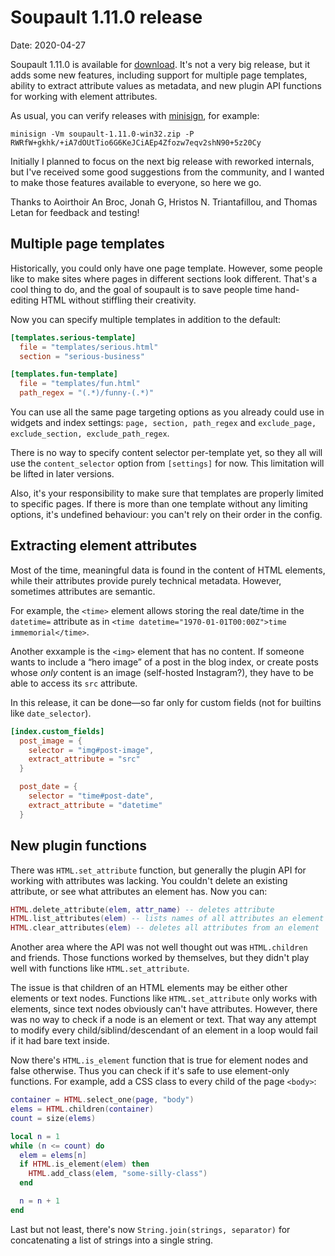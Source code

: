 <h1 id="post-title">Soupault 1.11.0 release</h1>

<p>Date: <time id="post-date">2020-04-27</time> </p>

<p id="post-excerpt">
Soupault 1.11.0 is available for <a href="https://files.baturin.org/software/soupault/1.11.0/">download</a>.
It's not a very big release, but it adds some new features, including support for multiple page templates,
ability to extract attribute values as metadata, and new plugin API functions for working with element attributes.
</p>

As usual, you can verify releases with [minisign](https://jedisct1.github.io/minisign/), for example:

```
minisign -Vm soupault-1.11.0-win32.zip -P RWRfW+gkhk/+iA7dOUtTio6G6KeJCiAEp4Zfozw7eqv2shN90+5z20Cy
```

Initially I planned to focus on the next big release with reworked internals, but I've received some good suggestions
from the community, and I wanted to make those features available to everyone, so here we go.

Thanks to Aoirthoir An Broc, Jonah G, Hristos N. Triantafillou,	and Thomas Letan for feedback and testing!

## Multiple page templates

Historically, you could only have one page template. However, some people like to make sites
where pages in different sections look different. That's a cool thing to do, and the goal
of soupault is to save people time hand-editing HTML without stiffling their creativity.

Now you can specify multiple templates in addition to the default:

```toml
[templates.serious-template]
  file = "templates/serious.html"
  section = "serious-business"

[templates.fun-template]
  file = "templates/fun.html"
  path_regex = "(.*)/funny-(.*)"
```

You can use all the same page targeting options as you already could use in widgets and index settings:
`page, section, path_regex` and `exclude_page, exclude_section, exclude_path_regex`.

There is no way to specify content selector per-template yet, so they all will use the
`content_selector` option from `[settings]` for now. This limitation will be lifted
in later versions.

Also, it's your responsibility to make sure that templates are properly limited to specific pages.
If there is more than one template without any limiting options, it's undefined behaviour:
you can't rely on their order in the config.

## Extracting element attributes

Most of the time, meaningful data is found in the content of HTML elements, while their attributes
provide purely technical metadata. However, sometimes attributes are semantic.

For example, the `<time>` element allows storing the real date/time in the `datetime=` attribute
as in `<time datetime="1970-01-01T00:00Z">time immemorial</time>`.

Another exxample is the `<img>` element that has no content. If someone wants to include a
&ldquo;hero image&rdquo; of a post in the blog index, or create posts whose _only_ content
is an image (self-hosted Instagram?), they have to be able to access its `src` attribute.

In this release, it can be done—so far only for custom fields (not for builtins like `date_selector`).

```toml
[index.custom_fields]
  post_image = {
    selector = "img#post-image",
    extract_attribute = "src" 
  }

  post_date = {
    selector = "time#post-date",
    extract_attribute = "datetime"
  }
```

## New plugin functions

There was `HTML.set_attribute` function, but generally the plugin API for working with attributes
was lacking. You couldn't delete an existing attribute, or see what attributes an element has.
Now you can:

```lua
HTML.delete_attribute(elem, attr_name) -- deletes attribute
HTML.list_attributes(elem) -- lists names of all attributes an element has
HTML.clear_attributes(elem) -- deletes all attributes from an element
```

Another area where the API was not well thought out was `HTML.children` and friends.
Those functions worked by themselves, but they didn't play well with functions like
`HTML.set_attribute`.

The issue is that children of an HTML elements may be either other elements or text nodes.
Functions like `HTML.set_attribute` only works with elements, since text nodes obviously
can't have attributes. However, there was no way to check if a node is an element or text.
That way any attempt to modify every child/siblind/descendant of an element in a loop
would fail if it had bare text inside.

Now there's `HTML.is_element` function that is true for element nodes and false otherwise.
Thus you can check if it's safe to use element-only functions. For example, add a CSS class
to every child of the page `<body>`:

```lua
container = HTML.select_one(page, "body")
elems = HTML.children(container)
count = size(elems)

local n = 1
while (n <= count) do
  elem = elems[n]
  if HTML.is_element(elem) then
    HTML.add_class(elem, "some-silly-class")
  end

  n = n + 1
end
```

Last but not least, there's now `String.join(strings, separator)` for concatenating
a list of strings into a single string.
